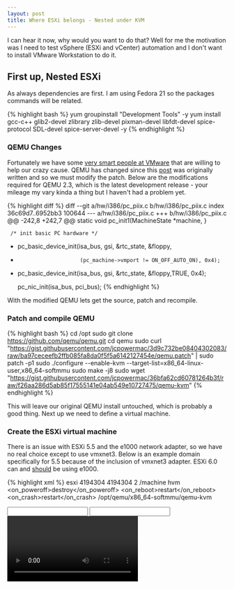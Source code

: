 ```yaml
---
layout: post
title: Where ESXi belongs - Nested under KVM
---
```


I can hear it now, why would you want to do that?  Well for me the motivation was I need to test vSphere (ESXi and vCenter) automation and I don't want to install VMware Workstation to do it.

## First up, Nested ESXi
As always dependencies are first.  I am using Fedora 21 so the packages commands will be related.

{% highlight bash %}
yum groupinstall "Development Tools" -y
yum install gcc-c++ glib2-devel zlibrary zlib-devel pixman-devel libfdt-devel spice-protocol SDL-devel spice-server-devel -y
{% endhighlight %}

### QEMU Changes
Fortunately we have some [very smart people at VMware](https://communities.vmware.com/people/jmattson) that are willing to help our crazy cause.
QEMU has changed since this [post](https://communities.vmware.com/message/2292878#2292878) was originally written and so we must modify the patch.
Below are the modifications required for QEMU 2.3, which is the latest development release - your mileage my vary kinda a thing but I haven't had a problem yet.

{% highlight diff %}
diff --git a/hw/i386/pc_piix.c b/hw/i386/pc_piix.c
index 36c69d7..6952bb3 100644
--- a/hw/i386/pc_piix.c
+++ b/hw/i386/pc_piix.c
@@ -242,8 +242,7 @@ static void pc_init1(MachineState *machine,
     }

     /* init basic PC hardware */
-    pc_basic_device_init(isa_bus, gsi, &rtc_state, &floppy,
-                         (pc_machine->vmport != ON_OFF_AUTO_ON), 0x4);
+    pc_basic_device_init(isa_bus, gsi, &rtc_state, &floppy,TRUE, 0x4);

     pc_nic_init(isa_bus, pci_bus);
{% endhighlight %}

With the modified QEMU lets get the source, patch and recompile.

### Patch and compile QEMU
{% highlight bash %}
cd /opt
sudo git clone https://github.com/qemu/qemu.git
cd qemu
sudo curl "https://gist.githubusercontent.com/jcpowermac/3d9c732be08404302083/raw/ba97ceceefb2ffb085fa8da0f5f5a6142127454e/qemu.patch" | sudo patch -p1
sudo ./configure --enable-kvm --target-list=x86_64-linux-user,x86_64-softmmu
sudo make -j8
sudo wget "https://gist.githubusercontent.com/jcpowermac/36bfa62cd60781264b3f/raw/f26aa286d5ab85f17555141e04ab549e10727475/qemu-kvm"
{% endhighlight %}

This will leave our original QEMU install untouched, which is probably a good thing.  Next up we need to define a virtual machine.

### Create the ESXi virtual machine

There is an issue with ESXi 5.5 and the e1000 network adapter, so we have no real choice except to use vmxnet3.
Below is an example domain specifically for 5.5 because of the inclusion of vmxnet3 adapter.
ESXi 6.0 can and [should](https://communities.vmware.com/message/2446952#2446952) be using e1000.

{% highlight xml %}
<domain type='kvm' id='12'>
  <name>esxi</name>
  <memory unit='KiB'>4194304</memory>
  <currentMemory unit='KiB'>4194304</currentMemory>
  <vcpu placement='static'>2</vcpu>
  <resource>
    <partition>/machine</partition>
  </resource>
  <os>
    <type arch='x86_64' machine='pc-i440fx-2.1'>hvm</type>
  </os>
  <features>
    <acpi/>
    <apic/>
    <pae/>
  </features>
  <clock offset='utc'>
    <timer name='rtc' tickpolicy='catchup'/>
    <timer name='pit' tickpolicy='delay'/>
    <timer name='hpet' present='no'/>
  </clock>
  <on_poweroff>destroy</on_poweroff>
  <on_reboot>restart</on_reboot>
  <on_crash>restart</on_crash>
  <pm>
    <suspend-to-mem enabled='no'/>
    <suspend-to-disk enabled='no'/>
  </pm>
  <devices>
    <emulator>/opt/qemu/x86_64-softmmu/qemu-kvm</emulator>
    <disk type='block' device='disk'>
      <driver name='qemu' type='raw' cache='none' io='native'/>
      <source dev='/dev/virtualmachine/esxi2'/>
      <backingStore/>
      <target dev='sda' bus='sata'/>
      <boot order='2'/>
      <alias name='sata0-0-0'/>
      <address type='drive' controller='0' bus='0' target='0' unit='0'/>
    </disk>
    <controller type='pci' index='0' model='pci-root'>
      <alias name='pci.0'/>
    </controller>
    <controller type='sata' index='0'>
      <alias name='sata0'/>
      <address type='pci' domain='0x0000' bus='0x00' slot='0x06' function='0x0'/>
    </controller>
    <interface type='bridge'>
      <source bridge='ovsbr0'/>
      <vlan>
        <tag id='252'/>
      </vlan>
      <virtualport type='openvswitch'>
      </virtualport>
      <target dev='vnet1'/>
      <model type='vmxnet3'/>
      <alias name='net0'/>
      <address type='pci' domain='0x0000' bus='0x00' slot='0x03' function='0x0'/>
    </interface>
    <channel type='spicevmc'>
      <target type='virtio' name='com.redhat.spice.0'/>
      <alias name='channel0'/>
      <address type='virtio-serial' controller='0' bus='0' port='1'/>
    </channel>
    <input type='mouse' bus='ps2'/>
    <input type='keyboard' bus='ps2'/>
    <graphics type='spice' port='5901' autoport='yes' listen='127.0.0.1'>
      <listen type='address' address='127.0.0.1'/>
    </graphics>
    <video>
      <model type='vga' vram='9216' heads='1'/>
      <alias name='video0'/>
      <address type='pci' domain='0x0000' bus='0x00' slot='0x02' function='0x0'/>
    </video>
  </devices>
</domain>
{% endhighlight %}


To define a new guest, do the following.  A cd-rom will need to be added and most likely source bridge will need to be changed but the general hardware will be correct.
Any of those changes can be done in virt-manager.
{% highlight bash %}
wget "https://gist.githubusercontent.com/jcpowermac/05e2faa322427f28b907/raw/6149bcc2e5420d13afa96d0f58abc91d6dc84058/esxi.xml"
sudo virsh define esxi.xml
{% endhighlight %}

### Sources
https://communities.vmware.com/thread/451412
http://mattinaction.blogspot.de/2014/05/install-and-run-full-functional-vmware.html
